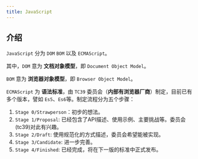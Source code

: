 ```yaml
---
title: JavaScript
---
```


## 介绍

`JavaScript` 分为 `DOM` `BOM` 以及 `ECMAScript`。

其中，`DOM` 意为 **文档对象模型**，即 `Document Object Model`。

`BOM` 意为 **浏览器对象模型**，即 `Browser Object Model`。

`ECMAScript` 为 **语法标准**，由 `TC39` 委员会（**内部有浏览器厂商**）制定，目前已有多个版本，譬如 `Es5`、`Es6`等。制定流程分为五个步骤：

1. `Stage 0/Strawperson`：初步的想法。
2. `Stage 1/Proposal`: 已经包含了API描述、使用示例、主要挑战等。委员会(tc39)对此有兴趣。
3. `Stage 2/Draft`: 使用规范化的方式描述，委员会希望能被实现。
4. `Stage 3/Candidate`: 进一步完善。
5. `Stage 4/Finished`: 已经完成，将在下一版的标准中正式发布。

